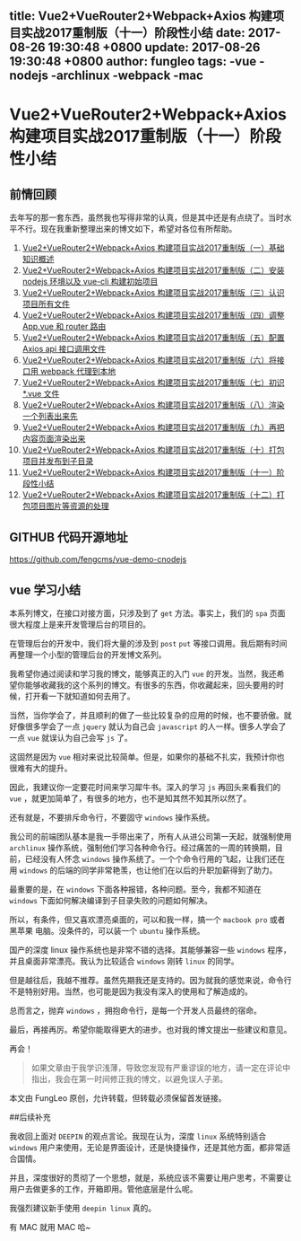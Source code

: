 title: Vue2+VueRouter2+Webpack+Axios 构建项目实战2017重制版（十一）阶段性小结
date: 2017-08-26 19:30:48 +0800
update: 2017-08-26 19:30:48 +0800
author: fungleo
tags:
    -vue
    -nodejs
    -archlinux
    -webpack
    -mac
---

# Vue2+VueRouter2+Webpack+Axios 构建项目实战2017重制版（十一）阶段性小结

## 前情回顾

去年写的那一套东西，虽然我也写得非常的认真，但是其中还是有点绕了。当时水平不行。现在我重新整理出来的博文如下，希望对各位有所帮助。

1. [Vue2+VueRouter2+Webpack+Axios 构建项目实战2017重制版（一）基础知识概述](http://blog.csdn.net/fungleo/article/details/77575077)
2. [Vue2+VueRouter2+Webpack+Axios 构建项目实战2017重制版（二）安装 nodejs 环境以及 vue-cli 构建初始项目](http://blog.csdn.net/fungleo/article/details/77584701)
3. [Vue2+VueRouter2+Webpack+Axios 构建项目实战2017重制版（三）认识项目所有文件](http://blog.csdn.net/fungleo/article/details/77585205)
4. [Vue2+VueRouter2+Webpack+Axios 构建项目实战2017重制版（四）调整 App.vue 和 router 路由](http://blog.csdn.net/fungleo/article/details/77600798)
5. [Vue2+VueRouter2+Webpack+Axios 构建项目实战2017重制版（五）配置 Axios api 接口调用文件](http://blog.csdn.net/fungleo/article/details/77601270)
6. [Vue2+VueRouter2+Webpack+Axios 构建项目实战2017重制版（六）将接口用 webpack 代理到本地](http://blog.csdn.net/fungleo/article/details/77601761)
7. [Vue2+VueRouter2+Webpack+Axios 构建项目实战2017重制版（七）初识 *.vue 文件](http://blog.csdn.net/fungleo/article/details/77602914)
8. [Vue2+VueRouter2+Webpack+Axios 构建项目实战2017重制版（八）渲染一个列表出来先](http://blog.csdn.net/fungleo/article/details/77603537)
9. [Vue2+VueRouter2+Webpack+Axios 构建项目实战2017重制版（九）再把内容页面渲染出来](http://blog.csdn.net/fungleo/article/details/77604490)
10. [Vue2+VueRouter2+Webpack+Axios 构建项目实战2017重制版（十）打包项目并发布到子目录](http://blog.csdn.net/fungleo/article/details/77606216)
11. [Vue2+VueRouter2+Webpack+Axios 构建项目实战2017重制版（十一）阶段性小结](http://blog.csdn.net/fungleo/article/details/77606321)
12. [Vue2+VueRouter2+Webpack+Axios 构建项目实战2017重制版（十二）打包项目图片等资源的处理](http://blog.csdn.net/fungleo/article/details/77799057)

## GITHUB 代码开源地址

https://github.com/fengcms/vue-demo-cnodejs

## vue 学习小结

本系列博文，在接口对接方面，只涉及到了 `get` 方法。事实上，我们的 `spa` 页面很大程度上是来开发管理后台的项目的。

在管理后台的开发中，我们将大量的涉及到 `post` `put` 等接口调用。我后期有时间再整理一个小型的管理后台的开发博文系列。

我希望你通过阅读和学习我的博文，能够真正的入门 `vue` 的开发。当然，我还希望你能够收藏我的这个系列的博文。有很多的东西，你收藏起来，回头要用的时候，打开看一下就知道如何去用了。

当然，当你学会了，并且顺利的做了一些比较复杂的应用的时候，也不要骄傲。就好像很多学会了一点 `jquery` 就认为自己会 `javascript` 的人一样。很多人学会了一点 `vue` 就误认为自己会写 `js` 了。

这固然是因为 `vue` 相对来说比较简单。但是，如果你的基础不扎实，我预计你也很难有大的提升。

因此，我建议你一定要花时间来学习犀牛书。深入的学习 `js` 再回头来看我们的 `vue` ，就更加简单了，有很多的地方，也不是知其然不知其所以然了。

还有就是，不要排斥命令行，不要固守 `windows` 操作系统。

我公司的前端团队基本是我一手带出来了，所有人从进公司第一天起，就强制使用 `archlinux` 操作系统，强制他们学习各种命令行。经过痛苦的一周的转换期，目前，已经没有人怀念 `windows` 操作系统了。一个个命令行用的飞起，让我们还在用 `windows` 的后端的同学非常艳羡，也让他们在以后的升职加薪得到了助力。

最重要的是，在 `windows` 下面各种报错，各种问题。至今，我都不知道在 `windows` 下面如何解决编译到子目录失败的问题如何解决。

所以，有条件，但又喜欢漂亮桌面的，可以和我一样，搞一个 `macbook pro` 或者 黑苹果 电脑。没条件的，可以装一个 `ubuntu` 操作系统。

国产的深度 linux 操作系统也是非常不错的选择。其能够兼容一些 `windows` 程序，并且桌面非常漂亮。我认为比较适合 `windows` 刚转 `linux` 的同学。

但是越往后，我越不推荐。虽然先期我还是支持的。因为就我的感觉来说，命令行不是特别好用。当然，也可能是因为我没有深入的使用和了解造成的。

总而言之，抛弃 `windows` ，拥抱命令行，是每一个开发人员最终的宿命。

最后，再接再厉。希望你能取得更大的进步。也对我的博文提出一些建议和意见。

再会！

> 如果文章由于我学识浅薄，导致您发现有严重谬误的地方，请一定在评论中指出，我会在第一时间修正我的博文，以避免误人子弟。

本文由 FungLeo 原创，允许转载，但转载必须保留首发链接。

##后续补充

我收回上面对 `DEEPIN` 的观点言论。我现在认为，深度 `linux` 系统特别适合 `windows` 用户来使用，无论是界面设计，还是快捷操作，还是其他方面，都非常适合国情。

并且，深度很好的贯彻了一个思想，就是，系统应该不需要让用户思考，不需要让用户去做更多的工作，开箱即用。管他底层是什么呢。

我强烈建议新手使用 `deepin linux` 真的。

有 MAC 就用 MAC 哈~

